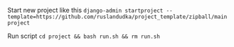 Start new project like this
`django-admin startproject --template=https://github.com/ruslandudka/project_template/zipball/main project`

Run script
`cd project && bash run.sh && rm run.sh`
